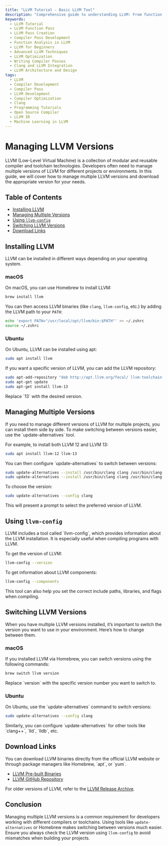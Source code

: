 ```yaml
---
title: "LLVM Tutorial - Basic LLVM Tool"
description: "Comprehensive guide to understanding LLVM: From function passes to creating your own LLVM passes and developing a compiler pass. Ideal for learners and developers."
keywords:
  - LLVM Tutorial
  - LLVM Function Pass
  - LLVM Pass Creation
  - Compiler Pass Development
  - Function Analysis in LLVM
  - LLVM for Beginners
  - Advanced LLVM Techniques
  - LLVM Optimization
  - Writing Compiler Passes
  - Clang and LLVM Integration
  - LLVM Architecture and Design
tags:
  - LLVM
  - Compiler Development
  - Compiler Pass
  - LLVM Development
  - Compiler Optimization
  - Clang
  - Programming Tutorials
  - Open Source Compiler
  - LLVM IR
  - Machine Learning in LLVM
---
```



# Managing LLVM Versions

LLVM (Low-Level Virtual Machine) is a collection of modular and reusable compiler and toolchain technologies. Developers often need to manage multiple versions of LLVM for different projects or environments. In this guide, we will cover how to manage multiple LLVM versions and download the appropriate version for your needs.

## Table of Contents

- [Installing LLVM](#installing-llvm)
- [Managing Multiple Versions](#managing-multiple-versions)
- [Using `llvm-config`](#using-llvm-config)
- [Switching LLVM Versions](#switching-llvm-versions)
- [Download Links](#download-links)

## Installing LLVM

LLVM can be installed in different ways depending on your operating system.

### macOS

On macOS, you can use Homebrew to install LLVM:

```bash
brew install llvm
```

You can then access LLVM binaries (like `clang`, `llvm-config`, etc.) by adding the LLVM path to your `PATH`:

```bash
echo 'export PATH="/usr/local/opt/llvm/bin:$PATH"' >> ~/.zshrc
source ~/.zshrc
```

### Ubuntu

On Ubuntu, LLVM can be installed using apt:

```bash
sudo apt install llvm
```

If you want a specific version of LLVM, you can add the LLVM repository:

```bash
sudo apt-add-repository "deb http://apt.llvm.org/focal/ llvm-toolchain-focal-13 main"
sudo apt-get update
sudo apt-get install llvm-13
```

Replace \`13\` with the desired version.

## Managing Multiple Versions

If you need to manage different versions of LLVM for multiple projects, you can install them side by side. To make switching between versions easier, use the \`update-alternatives\` tool.

For example, to install both LLVM 12 and LLVM 13:

```bash
sudo apt install llvm-12 llvm-13
```

You can then configure \`update-alternatives\` to switch between versions:

```bash
sudo update-alternatives --install /usr/bin/clang clang /usr/bin/clang-12 20
sudo update-alternatives --install /usr/bin/clang clang /usr/bin/clang-13 10
```

To choose the version:

```bash
sudo update-alternatives --config clang
```

This will present a prompt to select the preferred version of LLVM.

## Using `llvm-config`

LLVM includes a tool called \`llvm-config\`, which provides information about the LLVM installation. It is especially useful when compiling programs with LLVM.

To get the version of LLVM:

```bash
llvm-config --version
```

To get information about LLVM components:

```bash
llvm-config --components
```

This tool can also help you set the correct include paths, libraries, and flags when compiling.

## Switching LLVM Versions

When you have multiple LLVM versions installed, it’s important to switch the version you want to use in your environment. Here’s how to change between them.

### macOS

If you installed LLVM via Homebrew, you can switch versions using the following commands:

```bash
brew switch llvm version
```

Replace \`version\` with the specific version number you want to switch to.

### Ubuntu

On Ubuntu, use the \`update-alternatives\` command to switch versions:

```bash
sudo update-alternatives --config clang
```

Similarly, you can configure \`update-alternatives\` for other tools like \`clang++\`, \`lld\`, \`lldb\`, etc.

## Download Links

You can download LLVM binaries directly from the official LLVM website or through package managers like Homebrew, \`apt\`, or \`yum\`.

- [LLVM Pre-built Binaries](https://releases.llvm.org/download.html)
- [LLVM GitHub Repository](https://github.com/llvm/llvm-project)

For older versions of LLVM, refer to the [LLVM Release Archive](https://releases.llvm.org/).

## Conclusion

Managing multiple LLVM versions is a common requirement for developers working with different compilers or toolchains. Using tools like `update-alternatives` or Homebrew makes switching between versions much easier. Ensure you always check the LLVM version using `llvm-config` to avoid mismatches when building your projects.

